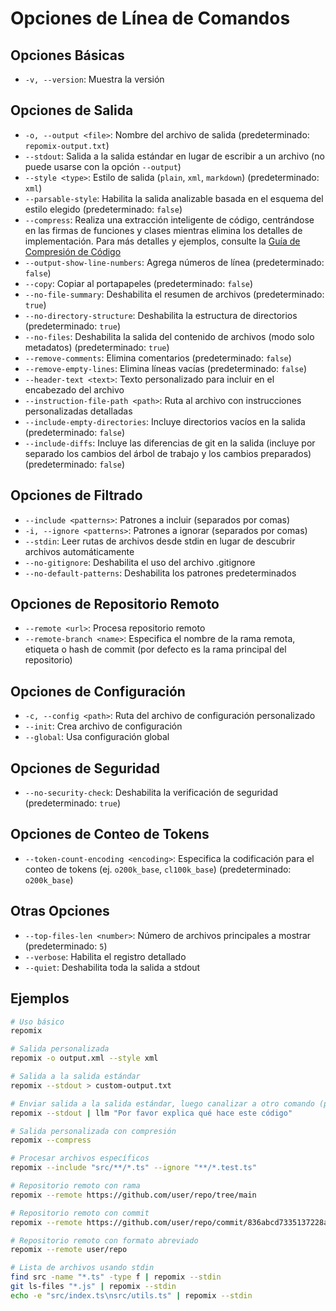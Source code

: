 # Opciones de Línea de Comandos

## Opciones Básicas
- `-v, --version`: Muestra la versión

## Opciones de Salida
- `-o, --output <file>`: Nombre del archivo de salida (predeterminado: `repomix-output.txt`)
- `--stdout`: Salida a la salida estándar en lugar de escribir a un archivo (no puede usarse con la opción `--output`)
- `--style <type>`: Estilo de salida (`plain`, `xml`, `markdown`) (predeterminado: `xml`)
- `--parsable-style`: Habilita la salida analizable basada en el esquema del estilo elegido (predeterminado: `false`)
- `--compress`: Realiza una extracción inteligente de código, centrándose en las firmas de funciones y clases mientras elimina los detalles de implementación. Para más detalles y ejemplos, consulte la [Guía de Compresión de Código](code-compress)
- `--output-show-line-numbers`: Agrega números de línea (predeterminado: `false`)
- `--copy`: Copiar al portapapeles (predeterminado: `false`)
- `--no-file-summary`: Deshabilita el resumen de archivos (predeterminado: `true`)
- `--no-directory-structure`: Deshabilita la estructura de directorios (predeterminado: `true`)
- `--no-files`: Deshabilita la salida del contenido de archivos (modo solo metadatos) (predeterminado: `true`)
- `--remove-comments`: Elimina comentarios (predeterminado: `false`)
- `--remove-empty-lines`: Elimina líneas vacías (predeterminado: `false`)
- `--header-text <text>`: Texto personalizado para incluir en el encabezado del archivo
- `--instruction-file-path <path>`: Ruta al archivo con instrucciones personalizadas detalladas
- `--include-empty-directories`: Incluye directorios vacíos en la salida (predeterminado: `false`)
- `--include-diffs`: Incluye las diferencias de git en la salida (incluye por separado los cambios del árbol de trabajo y los cambios preparados) (predeterminado: `false`)

## Opciones de Filtrado
- `--include <patterns>`: Patrones a incluir (separados por comas)
- `-i, --ignore <patterns>`: Patrones a ignorar (separados por comas)
- `--stdin`: Leer rutas de archivos desde stdin en lugar de descubrir archivos automáticamente
- `--no-gitignore`: Deshabilita el uso del archivo .gitignore
- `--no-default-patterns`: Deshabilita los patrones predeterminados

## Opciones de Repositorio Remoto
- `--remote <url>`: Procesa repositorio remoto
- `--remote-branch <name>`: Especifica el nombre de la rama remota, etiqueta o hash de commit (por defecto es la rama principal del repositorio)

## Opciones de Configuración
- `-c, --config <path>`: Ruta del archivo de configuración personalizado
- `--init`: Crea archivo de configuración
- `--global`: Usa configuración global

## Opciones de Seguridad
- `--no-security-check`: Deshabilita la verificación de seguridad (predeterminado: `true`)

## Opciones de Conteo de Tokens
- `--token-count-encoding <encoding>`: Especifica la codificación para el conteo de tokens (ej. `o200k_base`, `cl100k_base`) (predeterminado: `o200k_base`)

## Otras Opciones
- `--top-files-len <number>`: Número de archivos principales a mostrar (predeterminado: `5`)
- `--verbose`: Habilita el registro detallado
- `--quiet`: Deshabilita toda la salida a stdout

## Ejemplos

```bash
# Uso básico
repomix

# Salida personalizada
repomix -o output.xml --style xml

# Salida a la salida estándar
repomix --stdout > custom-output.txt

# Enviar salida a la salida estándar, luego canalizar a otro comando (por ejemplo, simonw/llm)
repomix --stdout | llm "Por favor explica qué hace este código"

# Salida personalizada con compresión
repomix --compress

# Procesar archivos específicos
repomix --include "src/**/*.ts" --ignore "**/*.test.ts"

# Repositorio remoto con rama
repomix --remote https://github.com/user/repo/tree/main

# Repositorio remoto con commit
repomix --remote https://github.com/user/repo/commit/836abcd7335137228ad77feb28655d85712680f1

# Repositorio remoto con formato abreviado
repomix --remote user/repo

# Lista de archivos usando stdin
find src -name "*.ts" -type f | repomix --stdin
git ls-files "*.js" | repomix --stdin
echo -e "src/index.ts\nsrc/utils.ts" | repomix --stdin
```
